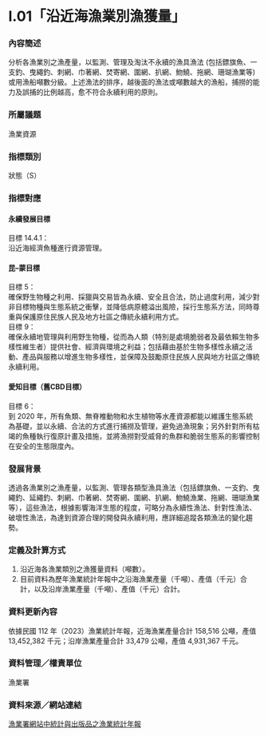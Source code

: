 # I.01「沿近海漁業別漁獲量」

<script type="text/javascript" src="http://cdn.mathjax.org/mathjax/latest/MathJax.js?config=TeX-AMS-MML_HTMLorMML"></script>

### 內容簡述
分析各漁業別之漁產量，以監測、管理及淘汰不永續的漁具漁法 (包括鏢旗魚、一支釣、曳繩釣、刺網、巾著網、焚寄網、圍網、扒網、魩鱙、拖網、珊瑚漁業等) 或用漁船噸數分級。上述漁法的排序，越後面的漁法或噸數越大的漁船，捕撈的能力及誤捕的比例越高，愈不符合永續利用的原則。

### 所屬議題
漁業資源
### 指標類別
狀態（S）
### 指標對應
#### 永續發展目標
目標 14.4.1：<br>
沿近海經濟魚種進行資源管理。
#### 昆–蒙目標
目標 5： <br>
確保野生物種之利用、採獵與交易皆為永續、安全且合法，防止過度利用，減少對非目標物種與生態系統之衝擊，並降低病原體溢出風險，採行生態系方法，同時尊重與保護原住民族人民及地方社區之傳統永續利用方式。<br>
目標 9： <br>
確保永續地管理與利用野生物種，從而為人類（特別是處境脆弱者及最依賴生物多樣性維生者）提供社會、經濟與環境之利益；包括藉由基於生物多樣性永續之活動、產品與服務以增進生物多樣性，並保障及鼓勵原住民族人民與地方社區之傳統永續利用。<br>
#### 愛知目標（舊CBD目標）
目標 6：<br>
到 2020 年，所有魚類、無脊椎動物和水生植物等水產資源都能以維護生態系統為基礎，並以永續、合法的方式進行捕撈及管理，避免過漁現象；另外針對所有枯竭的魚種執行復原計畫及措施，並將漁撈對受威脅的魚群和脆弱生態系的影響控制在安全的生態限度內。
### 發展背景
透過各漁業別之漁產量，以監測、管理各類型漁具漁法（包括鏢旗魚、一支釣、曳繩釣、延繩釣、刺網、巾著網、焚寄網、圍網、扒網、魩鱙漁業、拖網、珊瑚漁業等），這些漁法，根據影響海洋生態的程度，可略分為永續性漁法、針對性漁法、破壞性漁法，為達到資源合理的開發與永續利用，應詳細追蹤各類漁法的變化趨勢。
### 定義及計算方式
1. 沿近海各漁業類別之漁獲量資料（噸數）。
2. 目前資料為歷年漁業統計年報中之沿海漁業產量（千噸）、產值（千元）合計，以及沿岸漁業產量（千噸）、產值（千元）合計。
### 資料更新內容
依據民國 112 年（2023）漁業統計年報，近海漁業產量合計 158,516 公噸，產值 13,452,382 千元；沿岸漁業產量合計 33,479 公噸，產值 4,931,367 千元。
### 資料管理／權責單位
漁業署
### 資料來源／網站連結
[漁業署網站中統計與出版品之漁業統計年報](https://www.fa.gov.tw/cht/PublicationsFishYear/index.aspx)
